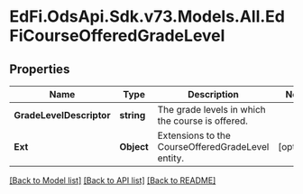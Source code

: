 # EdFi.OdsApi.Sdk.v73.Models.All.EdFiCourseOfferedGradeLevel

## Properties

Name | Type | Description | Notes
------------ | ------------- | ------------- | -------------
**GradeLevelDescriptor** | **string** | The grade levels in which the course is offered. | 
**Ext** | **Object** | Extensions to the CourseOfferedGradeLevel entity. | [optional] 

[[Back to Model list]](../../README.md#documentation-for-models) [[Back to API list]](../../README.md#documentation-for-api-endpoints) [[Back to README]](../../README.md)


